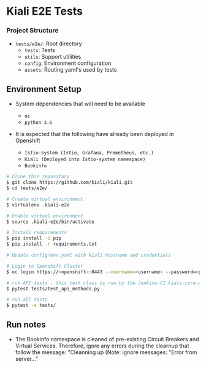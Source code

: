 # Kiali E2E Tests

### Project Structure

* `tests/e2e/`:  Root directory
    *  `tests`:  Tests
    *  `utils`:  Support utilities
    *  `config`: Environment configuration
    *  `assets`: Routing yaml's used by tests


## Environment Setup

* System dependencies that will need to be available
    *  `oc`
    *  `python 3.6`

* It is expected that the following have already been deployed in Openshift
    * `Istio-system (Istio, Grafana, Prometheus, etc.)`
    * `Kiali (Deployed into Istio-system namespace)`
    * `Bookinfo`

```sh
# Clone this repository
$ git clone https://github.com/kiali/kiali.git
$ cd tests/e2e/

# Create virtual environment
$ virtualenv .kiali-e2e

# Enable virtual environment
$ source .kiali-e2e/bin/activate

# Install requirements
$ pip install -U pip
$ pip install -r requirements.txt

# Update config/env.yaml with kiali hostname and credentials

# Login to Openshift Cluster 
$ oc login https://<openshift>:8443 --username=<username> --password=<password> --insecure-skip-tls-verify=true

# run API tests - this test class is run by the Jenkins-CI kiali-core-pr job
$ pytest tests/test_api_methods.py

# run all tests
$ pytest -s tests/
```
## Run notes

* The Bookinfo namespace is cleaned of pre-existing Circuit Breakers and Virtual Services.
  Therefore, igore any errors during the clearnup that follow the message:
    "Cleanning up (Note: ignore messages: "Error from server..."

